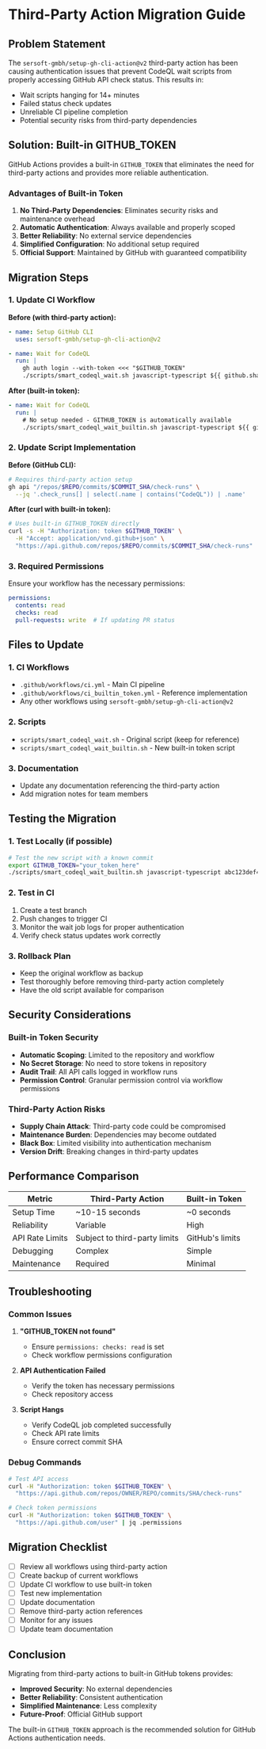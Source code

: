 # Third-Party Action Migration Guide

## Problem Statement

The `sersoft-gmbh/setup-gh-cli-action@v2` third-party action has been causing authentication issues that prevent CodeQL wait scripts from properly accessing GitHub API check status. This results in:

- Wait scripts hanging for 14+ minutes
- Failed status check updates
- Unreliable CI pipeline completion
- Potential security risks from third-party dependencies

## Solution: Built-in GITHUB_TOKEN

GitHub Actions provides a built-in `GITHUB_TOKEN` that eliminates the need for third-party actions and provides more reliable authentication.

### Advantages of Built-in Token

1. **No Third-Party Dependencies**: Eliminates security risks and maintenance overhead
2. **Automatic Authentication**: Always available and properly scoped
3. **Better Reliability**: No external service dependencies
4. **Simplified Configuration**: No additional setup required
5. **Official Support**: Maintained by GitHub with guaranteed compatibility

## Migration Steps

### 1. Update CI Workflow

**Before (with third-party action):**

```yaml
- name: Setup GitHub CLI
  uses: sersoft-gmbh/setup-gh-cli-action@v2

- name: Wait for CodeQL
  run: |
    gh auth login --with-token <<< "$GITHUB_TOKEN"
    ./scripts/smart_codeql_wait.sh javascript-typescript ${{ github.sha }}
```

**After (built-in token):**

```yaml
- name: Wait for CodeQL
  run: |
    # No setup needed - GITHUB_TOKEN is automatically available
    ./scripts/smart_codeql_wait_builtin.sh javascript-typescript ${{ github.sha }}
```

### 2. Update Script Implementation

**Before (GitHub CLI):**

```bash
# Requires third-party action setup
gh api "/repos/$REPO/commits/$COMMIT_SHA/check-runs" \
  --jq '.check_runs[] | select(.name | contains("CodeQL")) | .name'
```

**After (curl with built-in token):**

```bash
# Uses built-in GITHUB_TOKEN directly
curl -s -H "Authorization: token $GITHUB_TOKEN" \
  -H "Accept: application/vnd.github+json" \
  "https://api.github.com/repos/$REPO/commits/$COMMIT_SHA/check-runs"
```

### 3. Required Permissions

Ensure your workflow has the necessary permissions:

```yaml
permissions:
  contents: read
  checks: read
  pull-requests: write  # If updating PR status
```

## Files to Update

### 1. CI Workflows

- `.github/workflows/ci.yml` - Main CI pipeline
- `.github/workflows/ci_builtin_token.yml` - Reference implementation
- Any other workflows using `sersoft-gmbh/setup-gh-cli-action@v2`

### 2. Scripts

- `scripts/smart_codeql_wait.sh` - Original script (keep for reference)
- `scripts/smart_codeql_wait_builtin.sh` - New built-in token script

### 3. Documentation

- Update any documentation referencing the third-party action
- Add migration notes for team members

## Testing the Migration

### 1. Test Locally (if possible)

```bash
# Test the new script with a known commit
export GITHUB_TOKEN="your_token_here"
./scripts/smart_codeql_wait_builtin.sh javascript-typescript abc123def456
```

### 2. Test in CI

1. Create a test branch
2. Push changes to trigger CI
3. Monitor the wait job logs for proper authentication
4. Verify check status updates work correctly

### 3. Rollback Plan

- Keep the original workflow as backup
- Test thoroughly before removing third-party action completely
- Have the old script available for comparison

## Security Considerations

### Built-in Token Security

- **Automatic Scoping**: Limited to the repository and workflow
- **No Secret Storage**: No need to store tokens in repository
- **Audit Trail**: All API calls logged in workflow runs
- **Permission Control**: Granular permission control via workflow permissions

### Third-Party Action Risks

- **Supply Chain Attack**: Third-party code could be compromised
- **Maintenance Burden**: Dependencies may become outdated
- **Black Box**: Limited visibility into authentication mechanism
- **Version Drift**: Breaking changes in third-party updates

## Performance Comparison

| Metric | Third-Party Action | Built-in Token |
|--------|-------------------|---------------|
| Setup Time | ~10-15 seconds | ~0 seconds |
| Reliability | Variable | High |
| API Rate Limits | Subject to third-party limits | GitHub's limits |
| Debugging | Complex | Simple |
| Maintenance | Required | Minimal |

## Troubleshooting

### Common Issues

1. **"GITHUB_TOKEN not found"**
   - Ensure `permissions: checks: read` is set
   - Check workflow permissions configuration

2. **API Authentication Failed**
   - Verify the token has necessary permissions
   - Check repository access

3. **Script Hangs**
   - Verify CodeQL job completed successfully
   - Check API rate limits
   - Ensure correct commit SHA

### Debug Commands

```bash
# Test API access
curl -H "Authorization: token $GITHUB_TOKEN" \
  "https://api.github.com/repos/OWNER/REPO/commits/SHA/check-runs"

# Check token permissions
curl -H "Authorization: token $GITHUB_TOKEN" \
  "https://api.github.com/user" | jq .permissions
```

## Migration Checklist

- [ ] Review all workflows using third-party action
- [ ] Create backup of current workflows
- [ ] Update CI workflow to use built-in token
- [ ] Test new implementation
- [ ] Update documentation
- [ ] Remove third-party action references
- [ ] Monitor for any issues
- [ ] Update team documentation

## Conclusion

Migrating from third-party actions to built-in GitHub tokens provides:

- **Improved Security**: No external dependencies
- **Better Reliability**: Consistent authentication
- **Simplified Maintenance**: Less complexity
- **Future-Proof**: Official GitHub support

The built-in `GITHUB_TOKEN` approach is the recommended solution for GitHub Actions authentication needs.
